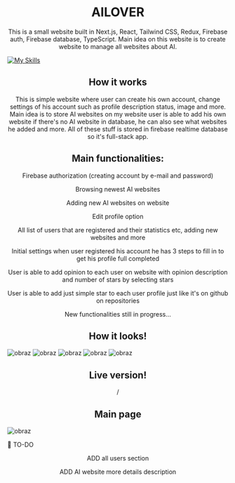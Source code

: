 
<h1 align="center">AILOVER</h1>
<p align="center">This is a small website built in Next.js, React, Tailwind CSS, Redux, Firebase auth, Firebase database, TypeScript. Main idea on this website is to create website to manage all websites about AI.</p>


  [![My Skills](https://skillicons.dev/icons?i=react,next,firebase,typescript,tailwind)](https://skillicons.dev)




<h2 align="center">How it works</h2>
<p align="center">This is simple website where user can create his own account, change settings of his account such as profile description status, image and more. Main idea is to store AI websites on my website
user is able to add his own website if there's no AI website in database, he can also see what websites he added and more. All of these stuff is stored in firebase realtime database so it's full-stack app.

</p>


<h2 align="center">Main functionalities: </h2>
<p align="center">Firebase authorization (creating account by e-mail and password)</p>
<p align="center">Browsing newest AI websites</p>
<p align="center">Adding new AI websites on website</p>
<p align="center">Edit profile option</p>
<p align="center">All list of users that are registered and their statistics etc, adding new websites and more</p>
<p align="center">Initial settings when user registered his account he has 3 steps to fill in to get his profile full completed</p>
<p align="center">User is able to add opinion to each user on website with opinion description and number of stars by selecting stars</p>
<p align="center">User is able to add just simple star to each user profile just like it's on github on repositories</p>
<p align="center">New functionalities still in progress...</p>


<h2 align="center">How it looks!</h2>

![obraz](https://github.com/Peterr181/ailover/assets/102172769/8f568efb-cc44-4caf-a50d-90ecc20d8e5e)
![obraz](https://github.com/Peterr181/ailover/assets/102172769/f934fa75-2960-4601-8c63-1553451bbc9f)
![obraz](https://github.com/Peterr181/ailover/assets/102172769/a8a8004c-7101-4976-a165-bfee96a9531d)
![obraz](https://github.com/Peterr181/ailover/assets/102172769/57f08832-95d9-4977-9b03-fa98a26c9e38)
![obraz](https://github.com/Peterr181/ailover/assets/102172769/1f8e1d4a-6f91-4882-b4e2-d09529f0aaf5)







<h2 align="center">Live version!</h2>
<p align="center">/</p>





<h2 align="center">Main page</h2>

![obraz](https://github.com/Peterr181/ailover/assets/102172769/c58d5241-5719-43e3-b0fb-af5d01b8d63a)


:construction_worker: TO-DO
<p align="center">ADD all users section</p>
<p align="center">ADD AI website more details description</p>










